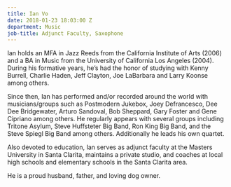 ```yaml
---
title: Ian Vo
date: 2018-01-23 18:03:00 Z
department: Music
job-title: Adjunct Faculty, Saxophone
---
```


Ian holds an MFA in Jazz Reeds from the California Institute of Arts (2006) and a BA in Music from the University of California Los Angeles (2004). During his formative years, he’s had the honor of studying with Kenny Burrell, Charlie Haden, Jeff Clayton, Joe LaBarbara and Larry Koonse among others.

Since then, Ian has performed and/or recorded around the world with musicians/groups such as Postmodern Jukebox, Joey Defrancesco, Dee Dee Bridgewater, Arturo Sandoval, Bob Sheppard, Gary Foster and Gene Cipriano among others. He regularly appears with several groups including Tritone Asylum, Steve Huffsteter Big Band, Ron King Big Band, and the Steve Spiegl Big Band among others. Additionally he leads his own quartet.

Also devoted to education, Ian serves as adjunct faculty at the Masters University in Santa Clarita, maintains a private studio, and coaches at local high schools and elementary schools in the Santa Clarita area.

He is a proud husband, father, and loving dog owner.